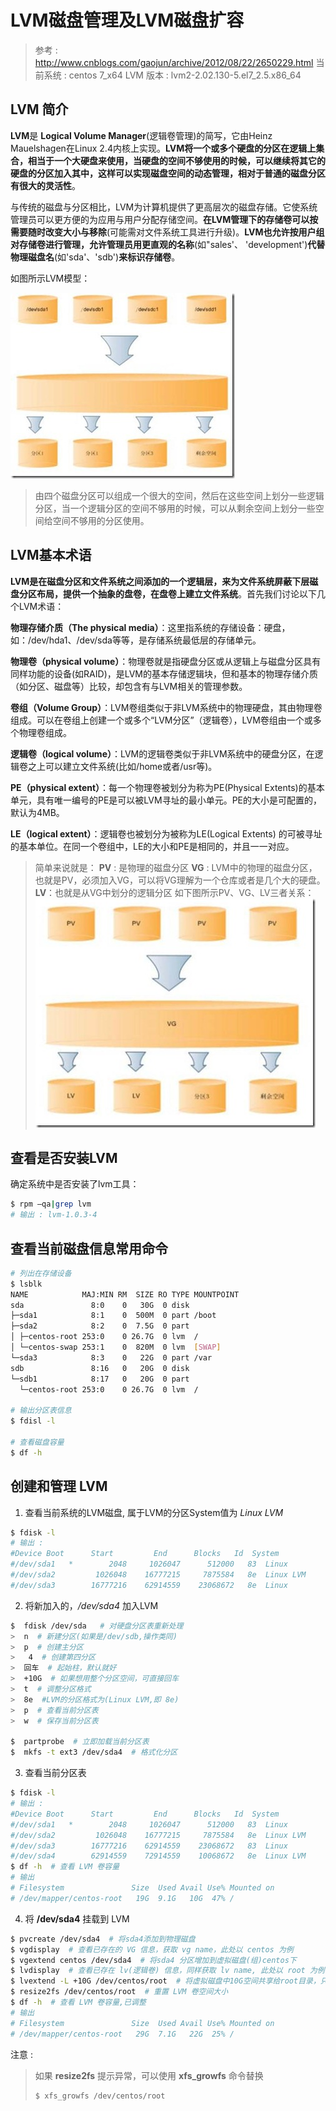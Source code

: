 # LVM磁盘管理及LVM磁盘扩容

> 参考 : http://www.cnblogs.com/gaojun/archive/2012/08/22/2650229.html
> 当前系统 : centos 7_x64
> LVM 版本 : lvm2-2.02.130-5.el7_2.5.x86_64

## LVM 简介

**LVM**是 **Logical Volume Manager**(逻辑卷管理)的简写，它由Heinz Mauelshagen在Linux 2.4内核上实现。**LVM将一个或多个硬盘的分区在逻辑上集合，相当于一个大硬盘来使用，当硬盘的空间不够使用的时候，可以继续将其它的硬盘的分区加入其中，这样可以实现磁盘空间的动态管理，相对于普通的磁盘分区有很大的灵活性**。

与传统的磁盘与分区相比，LVM为计算机提供了更高层次的磁盘存储。它使系统管理员可以更方便的为应用与用户分配存储空间。**在LVM管理下的存储卷可以按需要随时改变大小与移除**(可能需对文件系统工具进行升级)。**LVM也允许按用户组对存储卷进行管理，允许管理员用更直观的名称**(如"sales'、 'development')**代替物理磁盘名**(如'sda'、'sdb')**来标识存储卷**。

如图所示LVM模型：

![](../images/lvm_pic1.jpg)
> 由四个磁盘分区可以组成一个很大的空间，然后在这些空间上划分一些逻辑分区，当一个逻辑分区的空间不够用的时候，可以从剩余空间上划分一些空间给空间不够用的分区使用。

## LVM基本术语


**LVM是在磁盘分区和文件系统之间添加的一个逻辑层，来为文件系统屏蔽下层磁盘分区布局，提供一个抽象的盘卷，在盘卷上建立文件系统**。首先我们讨论以下几个LVM术语：

**物理存储介质（The physical media）**：这里指系统的存储设备：硬盘，如：/dev/hda1、/dev/sda等等，是存储系统最低层的存储单元。

**物理卷（physical volume）**：物理卷就是指硬盘分区或从逻辑上与磁盘分区具有同样功能的设备(如RAID)，是LVM的基本存储逻辑块，但和基本的物理存储介质（如分区、磁盘等）比较，却包含有与LVM相关的管理参数。

**卷组（Volume Group）**：LVM卷组类似于非LVM系统中的物理硬盘，其由物理卷组成。可以在卷组上创建一个或多个“LVM分区”（逻辑卷），LVM卷组由一个或多个物理卷组成。

**逻辑卷（logical volume）**：LVM的逻辑卷类似于非LVM系统中的硬盘分区，在逻辑卷之上可以建立文件系统(比如/home或者/usr等)。

**PE（physical extent）**：每一个物理卷被划分为称为PE(Physical Extents)的基本单元，具有唯一编号的PE是可以被LVM寻址的最小单元。PE的大小是可配置的，默认为4MB。

**LE（logical extent）**：逻辑卷也被划分为被称为LE(Logical Extents) 的可被寻址的基本单位。在同一个卷组中，LE的大小和PE是相同的，并且一一对应。

> 简单来说就是：
> **PV** : 是物理的磁盘分区
> **VG** : LVM中的物理的磁盘分区，也就是PV，必须加入VG，可以将VG理解为一个仓库或者是几个大的硬盘。
> **LV**：也就是从VG中划分的逻辑分区
> 如下图所示PV、VG、LV三者关系：
> ![](../images/lvm_pic2.jpg)

## 查看是否安装LVM
确定系统中是否安装了lvm工具：
```bash
$ rpm –qa|grep lvm
# 输出 : lvm-1.0.3-4
```

## 查看当前磁盘信息常用命令

```bash
# 列出在存储设备
$ lsblk
NAME            MAJ:MIN RM  SIZE RO TYPE MOUNTPOINT
sda               8:0    0   30G  0 disk 
├─sda1            8:1    0  500M  0 part /boot
├─sda2            8:2    0  7.5G  0 part 
│ ├─centos-root 253:0    0 26.7G  0 lvm  /
│ └─centos-swap 253:1    0  820M  0 lvm  [SWAP]
└─sda3            8:3    0   22G  0 part /var
sdb               8:16   0   20G  0 disk 
└─sdb1            8:17   0   20G  0 part 
  └─centos-root 253:0    0 26.7G  0 lvm  /
  
# 输出分区表信息
$ fdisl -l 

# 查看磁盘容量 
$ df -h

```

## 创建和管理 LVM

1. 查看当前系统的LVM磁盘, 属于LVM的分区System值为 *Linux LVM*
```bash
$ fdisk -l
# 输出 :
#Device Boot      Start         End      Blocks   Id  System
#/dev/sda1   *        2048     1026047      512000   83  Linux
#/dev/sda2         1026048    16777215     7875584   8e  Linux LVM
#/dev/sda3        16777216    62914559    23068672   8e  Linux
```
2. 将新加入的，*/dev/sda4* 加入LVM
```bash
$  fdisk /dev/sda	# 对硬盘分区表重新处理
>  n  # 新建分区(如果是/dev/sdb,操作类同)
>  p  # 创建主分区
>   4  # 创建第四分区
>  回车  # 起始柱，默认就好
>  +10G  # 如果想用整个分区空间，可直接回车
>  t  # 调整分区格式
>  8e  #LVM的分区格式为(Linux LVM,即 8e)
>  p  # 查看当前分区表
>  w  # 保存当前分区表

$  partprobe  # 立即加载当前分区表
$  mkfs -t ext3 /dev/sda4  # 格式化分区
```
3. 查看当前分区表
```bash
$ fdisk -l
# 输出 :
#Device Boot      Start         End      Blocks   Id  System
#/dev/sda1   *        2048     1026047      512000   83  Linux
#/dev/sda2         1026048    16777215     7875584   8e  Linux LVM
#/dev/sda3        16777216    62914559    23068672   83  Linux
#/dev/sda4        62914559    72914559    10068672   8e  Linux LVM
$ df -h  # 查看 LVM 卷容量
# 输出
# Filesystem               Size  Used Avail Use% Mounted on
# /dev/mapper/centos-root   19G  9.1G   10G  47% /
```

4. 将 **/dev/sda4** 挂载到 LVM
```bash
$ pvcreate /dev/sda4  # 将sda4添加到物理磁盘
$ vgdisplay  # 查看已存在的 VG 信息，获取 vg name，此处以 centos 为例
$ vgextend centos /dev/sda4  # 将sda4 分区增加到虚拟磁盘(组)centos下
$ lvdisplay  # 查看已存在 lv(逻辑卷) 信息，同样获取 lv name, 此处以 root 为例
$ lvextend -L +10G /dev/centos/root  # 将虚拟磁盘中10G空间共享给root目录，只能小于共享磁盘可用容量
$ resize2fs /dev/centos/root  # 重置 LVM 卷空间大小
$ df -h  # 查看 LVM 卷容量,已调整
# 输出
# Filesystem               Size  Used Avail Use% Mounted on
# /dev/mapper/centos-root   29G  7.1G   22G  25% /
```
注意 :
> 如果 **resize2fs** 提示异常，可以使用 **xfs_growfs** 命令替换
> ```bash
> $ xfs_growfs /dev/centos/root
> ```